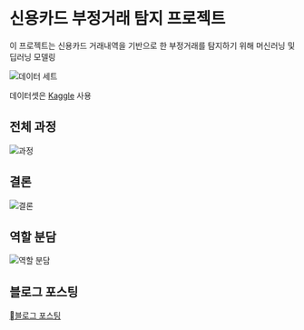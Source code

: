# 신용카드 부정거래 탐지 프로젝트

이 프로젝트는 신용카드 거래내역을 기반으로 한 부정거래를 탐지하기 위해 머신러닝 및 딥러닝 모델링


![데이터 세트](https://github.com/sungchan1/Detecting-fraud-credit-card-transaction/assets/28076127/e17b2a3f-eae6-4e47-a5d8-cd0be50f2ed9)

데이터셋은 [Kaggle](https://www.kaggle.com/mlg-ulb/creditcardfraud) 사용


## 전체 과정

![과정](https://github.com/sungchan1/Detecting-fraud-credit-card-transaction/assets/28076127/46e37f00-1981-42d4-b1ed-befd55769ad0)



## 결론

![결론](https://github.com/sungchan1/Detecting-fraud-credit-card-transaction/assets/28076127/4708d449-9dcd-4a46-8cbe-cba9dda36e05)



## 역할 분담

![역할 분담](https://github.com/sungchan1/Detecting-fraud-credit-card-transaction/assets/28076127/660e423d-917a-43fe-821e-2cf10e1f07b5)



## 블로그 포스팅

[블로그 포스팅](https://du-sungchan-24k.tistory.com/6)

